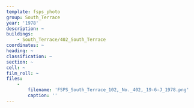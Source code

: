 ```yaml
---
template: fsps_photo
group: South_Terrace
year: '1978'
description: ~
buildings:
    - South_Terrace/402_South_Terrace
coordinates: ~
heading: ~
classification: ~
section: ~
cell: ~
film_roll: ~
files:
    -
        filename: 'FSPS_South_Terrace_102,_No._402,_19-6-J_1978.png'
        caption: ''
---
```

